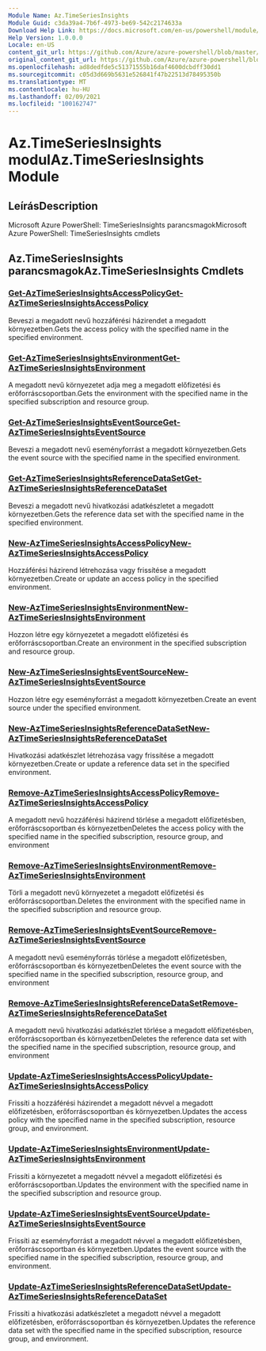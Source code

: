```yaml
---
Module Name: Az.TimeSeriesInsights
Module Guid: c3da39a4-7b6f-4973-be69-542c2174633a
Download Help Link: https://docs.microsoft.com/en-us/powershell/module/az.timeseriesinsights
Help Version: 1.0.0.0
Locale: en-US
content_git_url: https://github.com/Azure/azure-powershell/blob/master/src/TimeSeriesInsights/help/Az.TimeSeriesInsights.md
original_content_git_url: https://github.com/Azure/azure-powershell/blob/master/src/TimeSeriesInsights/help/Az.TimeSeriesInsights.md
ms.openlocfilehash: ad8dedfde5c51371555b16daf4600dcbdff30dd1
ms.sourcegitcommit: c05d3d669b5631e526841f47b22513d78495350b
ms.translationtype: MT
ms.contentlocale: hu-HU
ms.lasthandoff: 02/09/2021
ms.locfileid: "100162747"
---
```

# <span data-ttu-id="00943-101">Az.TimeSeriesInsights modul</span><span class="sxs-lookup"><span data-stu-id="00943-101">Az.TimeSeriesInsights Module</span></span>
## <span data-ttu-id="00943-102">Leírás</span><span class="sxs-lookup"><span data-stu-id="00943-102">Description</span></span>
<span data-ttu-id="00943-103">Microsoft Azure PowerShell: TimeSeriesInsights parancsmagok</span><span class="sxs-lookup"><span data-stu-id="00943-103">Microsoft Azure PowerShell: TimeSeriesInsights cmdlets</span></span>

## <span data-ttu-id="00943-104">Az.TimeSeriesInsights parancsmagok</span><span class="sxs-lookup"><span data-stu-id="00943-104">Az.TimeSeriesInsights Cmdlets</span></span>
### [<span data-ttu-id="00943-105">Get-AzTimeSeriesInsightsAccessPolicy</span><span class="sxs-lookup"><span data-stu-id="00943-105">Get-AzTimeSeriesInsightsAccessPolicy</span></span>](Get-AzTimeSeriesInsightsAccessPolicy.md)
<span data-ttu-id="00943-106">Beveszi a megadott nevű hozzáférési házirendet a megadott környezetben.</span><span class="sxs-lookup"><span data-stu-id="00943-106">Gets the access policy with the specified name in the specified environment.</span></span>

### [<span data-ttu-id="00943-107">Get-AzTimeSeriesInsightsEnvironment</span><span class="sxs-lookup"><span data-stu-id="00943-107">Get-AzTimeSeriesInsightsEnvironment</span></span>](Get-AzTimeSeriesInsightsEnvironment.md)
<span data-ttu-id="00943-108">A megadott nevű környezetet adja meg a megadott előfizetési és erőforráscsoportban.</span><span class="sxs-lookup"><span data-stu-id="00943-108">Gets the environment with the specified name in the specified subscription and resource group.</span></span>

### [<span data-ttu-id="00943-109">Get-AzTimeSeriesInsightsEventSource</span><span class="sxs-lookup"><span data-stu-id="00943-109">Get-AzTimeSeriesInsightsEventSource</span></span>](Get-AzTimeSeriesInsightsEventSource.md)
<span data-ttu-id="00943-110">Beveszi a megadott nevű eseményforrást a megadott környezetben.</span><span class="sxs-lookup"><span data-stu-id="00943-110">Gets the event source with the specified name in the specified environment.</span></span>

### [<span data-ttu-id="00943-111">Get-AzTimeSeriesInsightsReferenceDataSet</span><span class="sxs-lookup"><span data-stu-id="00943-111">Get-AzTimeSeriesInsightsReferenceDataSet</span></span>](Get-AzTimeSeriesInsightsReferenceDataSet.md)
<span data-ttu-id="00943-112">Beveszi a megadott nevű hivatkozási adatkészletet a megadott környezetben.</span><span class="sxs-lookup"><span data-stu-id="00943-112">Gets the reference data set with the specified name in the specified environment.</span></span>

### [<span data-ttu-id="00943-113">New-AzTimeSeriesInsightsAccessPolicy</span><span class="sxs-lookup"><span data-stu-id="00943-113">New-AzTimeSeriesInsightsAccessPolicy</span></span>](New-AzTimeSeriesInsightsAccessPolicy.md)
<span data-ttu-id="00943-114">Hozzáférési házirend létrehozása vagy frissítése a megadott környezetben.</span><span class="sxs-lookup"><span data-stu-id="00943-114">Create or update an access policy in the specified environment.</span></span>

### [<span data-ttu-id="00943-115">New-AzTimeSeriesInsightsEnvironment</span><span class="sxs-lookup"><span data-stu-id="00943-115">New-AzTimeSeriesInsightsEnvironment</span></span>](New-AzTimeSeriesInsightsEnvironment.md)
<span data-ttu-id="00943-116">Hozzon létre egy környezetet a megadott előfizetési és erőforráscsoportban.</span><span class="sxs-lookup"><span data-stu-id="00943-116">Create an environment in the specified subscription and resource group.</span></span>

### [<span data-ttu-id="00943-117">New-AzTimeSeriesInsightsEventSource</span><span class="sxs-lookup"><span data-stu-id="00943-117">New-AzTimeSeriesInsightsEventSource</span></span>](New-AzTimeSeriesInsightsEventSource.md)
<span data-ttu-id="00943-118">Hozzon létre egy eseményforrást a megadott környezetben.</span><span class="sxs-lookup"><span data-stu-id="00943-118">Create an event source under the specified environment.</span></span>

### [<span data-ttu-id="00943-119">New-AzTimeSeriesInsightsReferenceDataSet</span><span class="sxs-lookup"><span data-stu-id="00943-119">New-AzTimeSeriesInsightsReferenceDataSet</span></span>](New-AzTimeSeriesInsightsReferenceDataSet.md)
<span data-ttu-id="00943-120">Hivatkozási adatkészlet létrehozása vagy frissítése a megadott környezetben.</span><span class="sxs-lookup"><span data-stu-id="00943-120">Create or update a reference data set in the specified environment.</span></span>

### [<span data-ttu-id="00943-121">Remove-AzTimeSeriesInsightsAccessPolicy</span><span class="sxs-lookup"><span data-stu-id="00943-121">Remove-AzTimeSeriesInsightsAccessPolicy</span></span>](Remove-AzTimeSeriesInsightsAccessPolicy.md)
<span data-ttu-id="00943-122">A megadott nevű hozzáférési házirend törlése a megadott előfizetésben, erőforráscsoportban és környezetben</span><span class="sxs-lookup"><span data-stu-id="00943-122">Deletes the access policy with the specified name in the specified subscription, resource group, and environment</span></span>

### [<span data-ttu-id="00943-123">Remove-AzTimeSeriesInsightsEnvironment</span><span class="sxs-lookup"><span data-stu-id="00943-123">Remove-AzTimeSeriesInsightsEnvironment</span></span>](Remove-AzTimeSeriesInsightsEnvironment.md)
<span data-ttu-id="00943-124">Törli a megadott nevű környezetet a megadott előfizetési és erőforráscsoportban.</span><span class="sxs-lookup"><span data-stu-id="00943-124">Deletes the environment with the specified name in the specified subscription and resource group.</span></span>

### [<span data-ttu-id="00943-125">Remove-AzTimeSeriesInsightsEventSource</span><span class="sxs-lookup"><span data-stu-id="00943-125">Remove-AzTimeSeriesInsightsEventSource</span></span>](Remove-AzTimeSeriesInsightsEventSource.md)
<span data-ttu-id="00943-126">A megadott nevű eseményforrás törlése a megadott előfizetésben, erőforráscsoportban és környezetben</span><span class="sxs-lookup"><span data-stu-id="00943-126">Deletes the event source with the specified name in the specified subscription, resource group, and environment</span></span>

### [<span data-ttu-id="00943-127">Remove-AzTimeSeriesInsightsReferenceDataSet</span><span class="sxs-lookup"><span data-stu-id="00943-127">Remove-AzTimeSeriesInsightsReferenceDataSet</span></span>](Remove-AzTimeSeriesInsightsReferenceDataSet.md)
<span data-ttu-id="00943-128">A megadott nevű hivatkozási adatkészlet törlése a megadott előfizetésben, erőforráscsoportban és környezetben</span><span class="sxs-lookup"><span data-stu-id="00943-128">Deletes the reference data set with the specified name in the specified subscription, resource group, and environment</span></span>

### [<span data-ttu-id="00943-129">Update-AzTimeSeriesInsightsAccessPolicy</span><span class="sxs-lookup"><span data-stu-id="00943-129">Update-AzTimeSeriesInsightsAccessPolicy</span></span>](Update-AzTimeSeriesInsightsAccessPolicy.md)
<span data-ttu-id="00943-130">Frissíti a hozzáférési házirendet a megadott névvel a megadott előfizetésben, erőforráscsoportban és környezetben.</span><span class="sxs-lookup"><span data-stu-id="00943-130">Updates the access policy with the specified name in the specified subscription, resource group, and environment.</span></span>

### [<span data-ttu-id="00943-131">Update-AzTimeSeriesInsightsEnvironment</span><span class="sxs-lookup"><span data-stu-id="00943-131">Update-AzTimeSeriesInsightsEnvironment</span></span>](Update-AzTimeSeriesInsightsEnvironment.md)
<span data-ttu-id="00943-132">Frissíti a környezetet a megadott névvel a megadott előfizetési és erőforráscsoportban.</span><span class="sxs-lookup"><span data-stu-id="00943-132">Updates the environment with the specified name in the specified subscription and resource group.</span></span>

### [<span data-ttu-id="00943-133">Update-AzTimeSeriesInsightsEventSource</span><span class="sxs-lookup"><span data-stu-id="00943-133">Update-AzTimeSeriesInsightsEventSource</span></span>](Update-AzTimeSeriesInsightsEventSource.md)
<span data-ttu-id="00943-134">Frissíti az eseményforrást a megadott névvel a megadott előfizetésben, erőforráscsoportban és környezetben.</span><span class="sxs-lookup"><span data-stu-id="00943-134">Updates the event source with the specified name in the specified subscription, resource group, and environment.</span></span>

### [<span data-ttu-id="00943-135">Update-AzTimeSeriesInsightsReferenceDataSet</span><span class="sxs-lookup"><span data-stu-id="00943-135">Update-AzTimeSeriesInsightsReferenceDataSet</span></span>](Update-AzTimeSeriesInsightsReferenceDataSet.md)
<span data-ttu-id="00943-136">Frissíti a hivatkozási adatkészletet a megadott névvel a megadott előfizetésben, erőforráscsoportban és környezetben.</span><span class="sxs-lookup"><span data-stu-id="00943-136">Updates the reference data set with the specified name in the specified subscription, resource group, and environment.</span></span>

